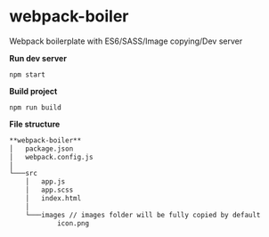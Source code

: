 # webpack-boiler

Webpack boilerplate with ES6/SASS/Image copying/Dev server

**Run dev server**

    npm start
    
**Build project**

    npm run build

**File structure**

```bash
**webpack-boiler**
│   package.json
│   webpack.config.js
│
└───src
    │   app.js
    │   app.scss
    │   index.html
    │
    └───images // images folder will be fully copied by default
            icon.png
```


